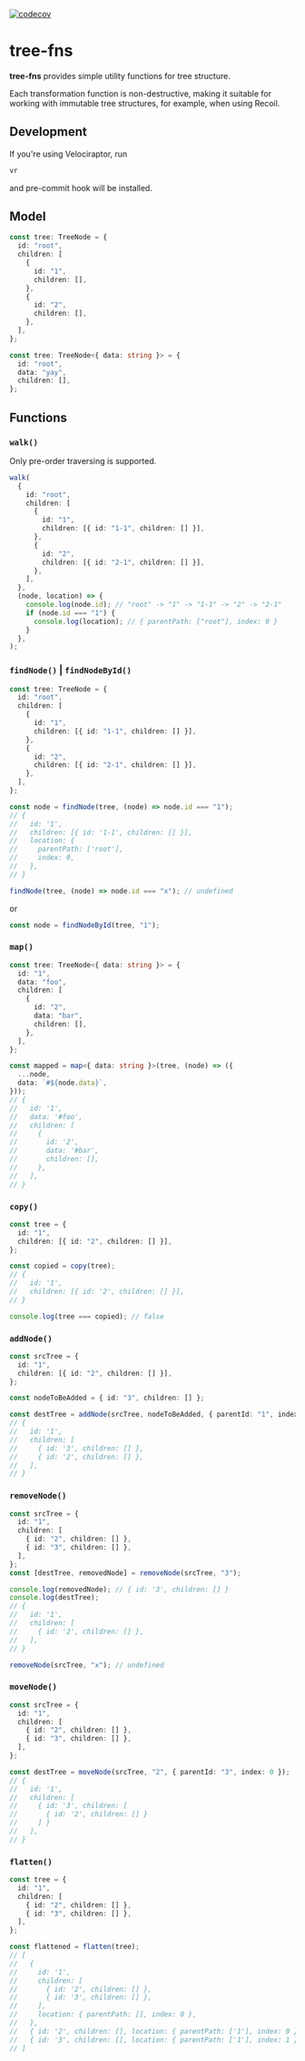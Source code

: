 [![codecov](https://codecov.io/gh/qmotas/tree-fns/branch/main/graph/badge.svg?token=26G67Q20ZF)](https://codecov.io/gh/qmotas/tree-fns)

# tree-fns

**tree-fns** provides simple utility functions for tree structure.

Each transformation function is non-destructive, making it suitable for working
with immutable tree structures, for example, when using Recoil.

## Development

If you're using Velociraptor, run

```sh
vr
```

and pre-commit hook will be installed.

## Model

```ts
const tree: TreeNode = {
  id: "root",
  children: [
    {
      id: "1",
      children: [],
    },
    {
      id: "2",
      children: [],
    },
  ],
};
```

```ts
const tree: TreeNode<{ data: string }> = {
  id: "root",
  data: "yay",
  children: [],
};
```

## Functions

### `walk()`

Only pre-order traversing is supported.

```ts
walk(
  {
    id: "root",
    children: [
      {
        id: "1",
        children: [{ id: "1-1", children: [] }],
      },
      {
        id: "2",
        children: [{ id: "2-1", children: [] }],
      },
    ],
  },
  (node, location) => {
    console.log(node.id); // "root" -> "1" -> "1-1" -> "2" -> "2-1"
    if (node.id === "1") {
      console.log(location); // { parentPath: ["root"], index: 0 }
    }
  },
);
```

### `findNode()` | `findNodeById()`

```ts
const tree: TreeNode = {
  id: "root",
  children: [
    {
      id: "1",
      children: [{ id: "1-1", children: [] }],
    },
    {
      id: "2",
      children: [{ id: "2-1", children: [] }],
    },
  ],
};

const node = findNode(tree, (node) => node.id === "1");
// {
//   id: '1',
//   children: [{ id: '1-1', children: [] }],
//   location: {
//     parentPath: ['root'],
//     index: 0,
//   },
// }

findNode(tree, (node) => node.id === "x"); // undefined
```

or

```ts
const node = findNodeById(tree, "1");
```

### `map()`

```ts
const tree: TreeNode<{ data: string }> = {
  id: "1",
  data: "foo",
  children: [
    {
      id: "2",
      data: "bar",
      children: [],
    },
  ],
};

const mapped = map<{ data: string }>(tree, (node) => ({
  ...node,
  data: `#${node.data}`,
}));
// {
//   id: '1',
//   data: '#foo',
//   children: [
//     {
//       id: '2',
//       data: '#bar',
//       children: [],
//     },
//   ],
// }
```

### `copy()`

```ts
const tree = {
  id: "1",
  children: [{ id: "2", children: [] }],
};

const copied = copy(tree);
// {
//   id: '1',
//   children: [{ id: '2', children: [] }],
// }

console.log(tree === copied); // false
```

### `addNode()`

```ts
const srcTree = {
  id: "1",
  children: [{ id: "2", children: [] }],
};

const nodeToBeAdded = { id: "3", children: [] };

const destTree = addNode(srcTree, nodeToBeAdded, { parentId: "1", index: 0 });
// {
//   id: '1',
//   children: [
//     { id: '3', children: [] },
//     { id: '2', children: [] },
//   ],
// }
```

### `removeNode()`

```ts
const srcTree = {
  id: "1",
  children: [
    { id: "2", children: [] },
    { id: "3", children: [] },
  ],
};
const [destTree, removedNode] = removeNode(srcTree, "3");

console.log(removedNode); // { id: '3', children: [] }
console.log(destTree);
// {
//   id: '1',
//   children: [
//     { id: '2', children: [] },
//   ],
// }

removeNode(srcTree, "x"); // undefined
```

### `moveNode()`

```ts
const srcTree = {
  id: "1",
  children: [
    { id: "2", children: [] },
    { id: "3", children: [] },
  ],
};

const destTree = moveNode(srcTree, "2", { parentId: "3", index: 0 });
// {
//   id: '1',
//   children: [
//     { id: '3', children: [
//       { id: '2', children: [] }
//     ] }
//   ],
// }
```

### `flatten()`

```ts
const tree = {
  id: "1",
  children: [
    { id: "2", children: [] },
    { id: "3", children: [] },
  ],
};

const flattened = flatten(tree);
// [
//   {
//     id: '1',
//     children: [
//       { id: '2', children: [] },
//       { id: '3', children: [] },
//     ],
//     location: { parentPath: [], index: 0 },
//   },
//   { id: '2', children: [], location: { parentPath: ['1'], index: 0 } },
//   { id: '3', children: [], location: { parentPath: ['1'], index: 1 } },
// ]
```
